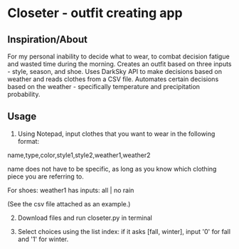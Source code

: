 # Closeter - outfit creating app


## Inspiration/About
For my personal inability to decide what to wear, to combat decision fatigue and wasted time during the morning. Creates an outfit based on three inputs - style, season, and shoe. Uses DarkSky API to make decisions based on weather and reads clothes from a CSV file. Automates certain decisions based on the weather - specifically temperature and precipitation probability.

## Usage
1. Using Notepad, input clothes that you want to wear in the following format:

name,type,color,style1,style2,weather1,weather2

name does not have to be specific, as long as you know which clothing piece you are referring to.

For shoes:
weather1 has inputs: all | no rain

(See the csv file attached as an example.)

2. Download files and run closeter.py in terminal

3. Select choices using the list index: if it asks [fall, winter], input '0' for fall and '1' for winter.

